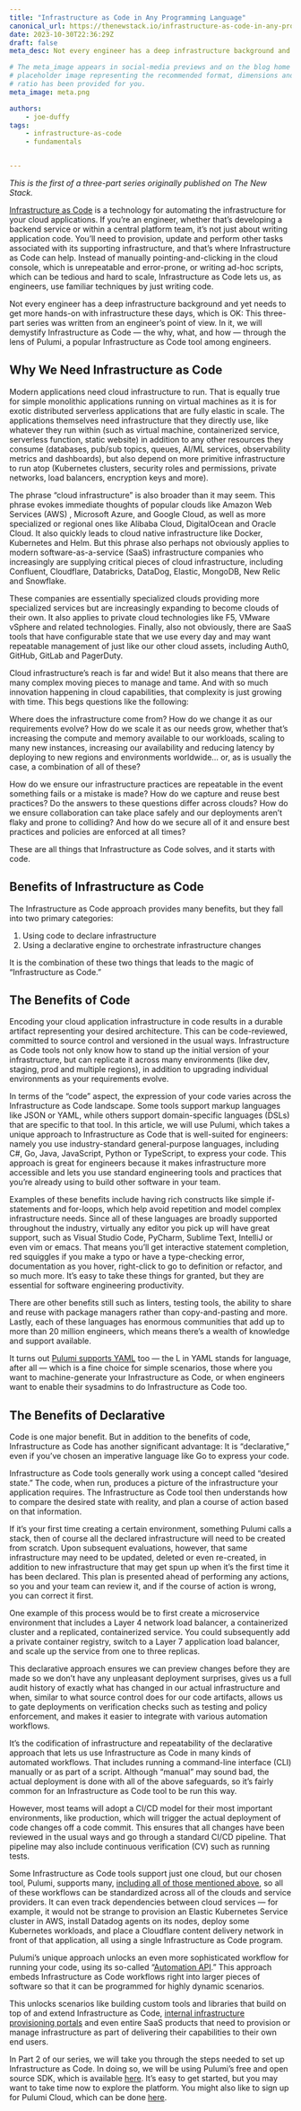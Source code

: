 ```yaml
---
title: "Infrastructure as Code in Any Programming Language"
canonical_url: https://thenewstack.io/infrastructure-as-code-in-any-programming-language/
date: 2023-10-30T22:36:29Z
draft: false
meta_desc: Not every engineer has a deep infrastructure background and yet needs to get more hands-on with it these days. That’s where Infrastructure as Code can help.

# The meta_image appears in social-media previews and on the blog home page. A
# placeholder image representing the recommended format, dimensions and aspect
# ratio has been provided for you.
meta_image: meta.png

authors:
    - joe-duffy
tags:
    - infrastructure-as-code
    - fundamentals


---
```


*This is the first of a three-part series originally published on The New Stack.*

[Infrastructure as Code](/what-is/what-is-infrastructure-as-code/) is a technology for automating the infrastructure for your cloud applications. If you’re an engineer, whether that’s developing a backend service or within a central platform team, it’s not just about writing application code. You’ll need to provision, update and perform other tasks associated with its supporting infrastructure, and that’s where Infrastructure as Code can help. Instead of manually pointing-and-clicking in the cloud console, which is unrepeatable and error-prone, or writing ad-hoc scripts, which can be tedious and hard to scale, Infrastructure as Code lets us, as engineers, use familiar techniques by just writing code.

Not every engineer has a deep infrastructure background and yet needs to get more hands-on with infrastructure these days, which is OK: This three-part series was written from an engineer’s point of view. In it, we will demystify Infrastructure as Code — the why, what, and how — through the lens of Pulumi, a popular Infrastructure as Code tool among engineers.

## Why We Need Infrastructure as Code

Modern applications need cloud infrastructure to run. That is equally true for simple monolithic applications running on virtual machines as it is for exotic distributed serverless applications that are fully elastic in scale. The applications themselves need infrastructure that they directly use, like whatever they run within (such as virtual machine, containerized service, serverless function, static website) in addition to any other resources they consume (databases, pub/sub topics, queues, AI/ML services, observability metrics and dashboards), but also depend on more primitive infrastructure to run atop (Kubernetes clusters, security roles and permissions, private networks, load balancers, encryption keys and more).

The phrase “cloud infrastructure” is also broader than it may seem. This phrase evokes immediate thoughts of popular clouds like Amazon Web Services (AWS) , Microsoft Azure, and Google Cloud, as well as more specialized or regional ones like Alibaba Cloud, DigitalOcean and Oracle Cloud. It also quickly leads to cloud native infrastructure like Docker, Kubernetes and Helm. But this phrase also perhaps not obviously applies to modern software-as-a-service (SaaS) infrastructure companies who increasingly are supplying critical pieces of cloud infrastructure, including Confluent, Cloudflare, Databricks, DataDog, Elastic, MongoDB, New Relic and Snowflake.

These companies are essentially specialized clouds providing more specialized services but are increasingly expanding to become clouds of their own. It also applies to private cloud technologies like F5, VMware vSphere and related technologies. Finally, also not obviously, there are SaaS tools that have configurable state that we use every day and may want repeatable management of just like our other cloud assets, including Auth0, GitHub, GitLab and PagerDuty.

Cloud infrastructure’s reach is far and wide! But it also means that there are many complex moving pieces to manage and tame. And with so much innovation happening in cloud capabilities, that complexity is just growing with time. This begs questions like the following:

Where does the infrastructure come from? How do we change it as our requirements evolve? How do we scale it as our needs grow, whether that’s increasing the compute and memory available to our workloads, scaling to many new instances, increasing our availability and reducing latency by deploying to new regions and environments worldwide… or, as is usually the case, a combination of all of these?

How do we ensure our infrastructure practices are repeatable in the event something fails or a mistake is made? How do we capture and reuse best practices? Do the answers to these questions differ across clouds? How do we ensure collaboration can take place safely and our deployments aren’t flaky and prone to colliding? And how do we secure all of it and ensure best practices and policies are enforced at all times?

These are all things that Infrastructure as Code solves, and it starts with code.

## Benefits of Infrastructure as Code

The Infrastructure as Code approach provides many benefits, but they fall into two primary categories:

1. Using code to declare infrastructure
2. Using a declarative engine to orchestrate infrastructure changes

It is the combination of these two things that leads to the magic of “Infrastructure as Code.”

## The Benefits of Code

Encoding your cloud application infrastructure in code results in a durable artifact representing your desired architecture. This can be code-reviewed, committed to source control and versioned in the usual ways. Infrastructure as Code tools not only know how to stand up the initial version of your infrastructure, but can replicate it across many environments (like dev, staging, prod and multiple regions), in addition to upgrading individual environments as your requirements evolve.

In terms of the “code” aspect, the expression of your code varies across the Infrastructure as Code landscape. Some tools support markup languages like JSON or YAML, while others support domain-specific languages (DSLs) that are specific to that tool. In this article, we will use Pulumi, which takes a unique approach to Infrastructure as Code that is well-suited for engineers: namely you use industry-standard general-purpose languages, including C#, Go, Java, JavaScript, Python or TypeScript, to express your code. This approach is great for engineers because it makes infrastructure more accessible and lets you use standard engineering tools and practices that you’re already using to build other software in your team.

Examples of these benefits include having rich constructs like simple if-statements and for-loops, which help avoid repetition and model complex infrastructure needs. Since all of these languages are broadly supported throughout the industry, virtually any editor you pick up will have great support, such as Visual Studio Code, PyCharm, Sublime Text, IntelliJ or even vim or emacs. That means you’ll get interactive statement completion, red squiggles if you make a typo or have a type-checking error, documentation as you hover, right-click to go to definition or refactor, and so much more. It’s easy to take these things for granted, but they are essential for software engineering productivity.

There are other benefits still such as linters, testing tools, the ability to share and reuse with package managers rather than copy-and-pasting and more. Lastly, each of these languages has enormous communities that add up to more than 20 million engineers, which means there’s a wealth of knowledge and support available.

It turns out [Pulumi supports YAML](/blog/pulumi-yaml/) too — the L in YAML stands for language, after all — which is a fine choice for simple scenarios, those where you want to machine-generate your Infrastructure as Code, or when engineers want to enable their sysadmins to do Infrastructure as Code too.

## The Benefits of Declarative

Code is one major benefit. But in addition to the benefits of code, Infrastructure as Code has another significant advantage: It is “declarative,” even if you’ve chosen an imperative language like Go to express your code.

Infrastructure as Code tools generally work using a concept called “desired state.” The code, when run, produces a picture of the infrastructure your application requires. The Infrastructure as Code tool then understands how to compare the desired state with reality, and plan a course of action based on that information.

If it’s your first time creating a certain environment, something Pulumi calls a stack, then of course all the declared infrastructure will need to be created from scratch. Upon subsequent evaluations, however, that same infrastructure may need to be updated, deleted or even re-created, in addition to new infrastructure that may get spun up when it’s the first time it has been declared. This plan is presented ahead of performing any actions, so you and your team can review it, and if the course of action is wrong, you can correct it first.

One example of this process would be to first create a microservice environment that includes a Layer 4 network load balancer, a containerized cluster and a replicated, containerized service. You could subsequently add a private container registry, switch to a Layer 7 application load balancer, and scale up the service from one to three replicas.

This declarative approach ensures we can preview changes before they are made so we don’t have any unpleasant deployment surprises, gives us a full audit history of exactly what has changed in our actual infrastructure and when, similar to what source control does for our code artifacts, allows us to gate deployments on verification checks such as testing and policy enforcement, and makes it easier to integrate with various automation workflows.

It’s the codification of infrastructure and repeatability of the declarative approach that lets us use Infrastructure as Code in many kinds of automated workflows. That includes running a command-line interface (CLI) manually or as part of a script. Although “manual” may sound bad, the actual deployment is done with all of the above safeguards, so it’s fairly common for an Infrastructure as Code tool to be run this way.

However, most teams will adopt a CI/CD model for their most important environments, like production, which will trigger the actual deployment of code changes off a code commit. This ensures that all changes have been reviewed in the usual ways and go through a standard CI/CD pipeline. That pipeline may also include continuous verification (CV) such as running tests.

Some Infrastructure as Code tools support just one cloud, but our chosen tool, Pulumi, supports many, [including all of those mentioned above](/registry), so all of these workflows can be standardized across all of the clouds and service providers. It can even track dependencies between cloud services — for example, it would not be strange to provision an Elastic Kubernetes Service cluster in AWS, install Datadog agents on its nodes, deploy some Kubernetes workloads, and place a Cloudflare content delivery network in front of that application, all using a single Infrastructure as Code program.

Pulumi’s unique approach unlocks an even more sophisticated workflow for running your code, using its so-called “[Automation API](/automation/).” This approach embeds Infrastructure as Code workflows right into larger pieces of software so that it can be programmed for highly dynamic scenarios.

This unlocks scenarios like building custom tools and libraries that build on top of and extend Infrastructure as Code, [internal infrastructure provisioning portals](/product/internal-developer-platforms/) and even entire SaaS products that need to provision or manage infrastructure as part of delivering their capabilities to their own end users.

In Part 2 of our series, we will take you through the steps needed to set up Infrastructure as Code. In doing so, we will be using Pulumi’s free and open source SDK, which is available [here](/docs/install/). It’s easy to get started, but you may want to take time now to explore the platform. You might also like to sign up for Pulumi Cloud, which can be done [here](https://app.pulumi.com/signup).
